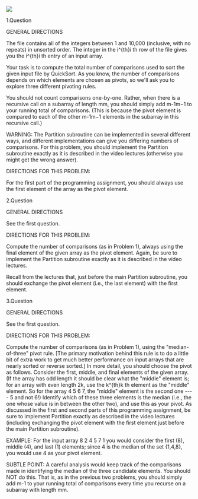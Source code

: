 ![](https://media.giphy.com/media/Lo5eUiLujpaLwcCquP/source.gif)

1.Question 

GENERAL DIRECTIONS

The file contains all of the integers between 1 and 10,000 (inclusive, with no repeats) in unsorted order. The integer in the i^{th}i 
th
  row of the file gives you the i^{th}i 
th
  entry of an input array.

Your task is to compute the total number of comparisons used to sort the given input file by QuickSort. As you know, the number of comparisons depends on which elements are chosen as pivots, so we'll ask you to explore three different pivoting rules.

You should not count comparisons one-by-one. Rather, when there is a recursive call on a subarray of length mm, you should simply add m-1m−1 to your running total of comparisons. (This is because the pivot element is compared to each of the other m-1m−1 elements in the subarray in this recursive call.)

WARNING: The Partition subroutine can be implemented in several different ways, and different implementations can give you differing numbers of comparisons. For this problem, you should implement the Partition subroutine exactly as it is described in the video lectures (otherwise you might get the wrong answer).

DIRECTIONS FOR THIS PROBLEM:

For the first part of the programming assignment, you should always use the first element of the array as the pivot element.

2.Question 

GENERAL DIRECTIONS

See the first question.

DIRECTIONS FOR THIS PROBLEM:

Compute the number of comparisons (as in Problem 1), always using the final element of the given array as the pivot element. Again, be sure to implement the Partition subroutine exactly as it is described in the video lectures.

Recall from the lectures that, just before the main Partition subroutine, you should exchange the pivot element (i.e., the last element) with the first element.

3.Question 

GENERAL DIRECTIONS

See the first question.

DIRECTIONS FOR THIS PROBLEM:

Compute the number of comparisons (as in Problem 1), using the "median-of-three" pivot rule. [The primary motivation behind this rule is to do a little bit of extra work to get much better performance on input arrays that are nearly sorted or reverse sorted.] In more detail, you should choose the pivot as follows. Consider the first, middle, and final elements of the given array. (If the array has odd length it should be clear what the "middle" element is; for an array with even length 2k, use the k^{th}k 
th
  element as the "middle" element. So for the array 4 5 6 7, the "middle" element is the second one ---- 5 and not 6!) Identify which of these three elements is the median (i.e., the one whose value is in between the other two), and use this as your pivot. As discussed in the first and second parts of this programming assignment, be sure to implement Partition exactly as described in the video lectures (including exchanging the pivot element with the first element just before the main Partition subroutine).

EXAMPLE: For the input array 8 2 4 5 7 1 you would consider the first (8), middle (4), and last (1) elements; since 4 is the median of the set {1,4,8}, you would use 4 as your pivot element.

SUBTLE POINT: A careful analysis would keep track of the comparisons made in identifying the median of the three candidate elements. You should NOT do this. That is, as in the previous two problems, you should simply add m-1 to your running total of comparisons every time you recurse on a subarray with length mm.